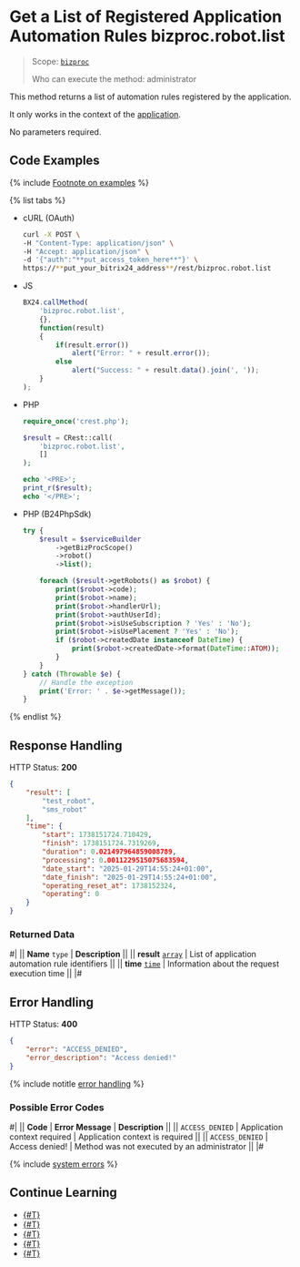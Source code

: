 # Get a List of Registered Application Automation Rules bizproc.robot.list

> Scope: [`bizproc`](../../scopes/permissions.md)
>
> Who can execute the method: administrator

This method returns a list of automation rules registered by the application.

It only works in the context of the [application](../../app-installation/index.md).

No parameters required.

## Code Examples

{% include [Footnote on examples](../../../_includes/examples.md) %}

{% list tabs %}

- cURL (OAuth)

    ```bash
    curl -X POST \
    -H "Content-Type: application/json" \
    -H "Accept: application/json" \
    -d '{"auth":"**put_access_token_here**"}' \
    https://**put_your_bitrix24_address**/rest/bizproc.robot.list
    ```

- JS

    ```js
    BX24.callMethod(
        'bizproc.robot.list',
        {},
        function(result)
        {
            if(result.error())
                alert("Error: " + result.error());
            else
                alert("Success: " + result.data().join(', '));
        }
    );
    ```

- PHP

    ```php
    require_once('crest.php');

    $result = CRest::call(
        'bizproc.robot.list',
        []
    );

    echo '<PRE>';
    print_r($result);
    echo '</PRE>';
    ```

- PHP (B24PhpSdk)

    ```php
    try {
        $result = $serviceBuilder
            ->getBizProcScope()
            ->robot()
            ->list();

        foreach ($result->getRobots() as $robot) {
            print($robot->code);
            print($robot->name);
            print($robot->handlerUrl);
            print($robot->authUserId);
            print($robot->isUseSubscription ? 'Yes' : 'No');
            print($robot->isUsePlacement ? 'Yes' : 'No');
            if ($robot->createdDate instanceof DateTime) {
                print($robot->createdDate->format(DateTime::ATOM));
            }
        }
    } catch (Throwable $e) {
        // Handle the exception
        print('Error: ' . $e->getMessage());
    }
    ```

{% endlist %}

## Response Handling

HTTP Status: **200**

```json
{
    "result": [
        "test_robot",
        "sms_robot"
    ],
    "time": {
        "start": 1738151724.710429,
        "finish": 1738151724.7319269,
        "duration": 0.021497964859008789,
        "processing": 0.0011229515075683594,
        "date_start": "2025-01-29T14:55:24+01:00",
        "date_finish": "2025-01-29T14:55:24+01:00",
        "operating_reset_at": 1738152324,
        "operating": 0
    }
}
```

### Returned Data

#|
|| **Name**
`type` | **Description** ||
|| **result**
[`array`](../../data-types.md) | List of application automation rule identifiers ||
|| **time**
[`time`](../../data-types.md) | Information about the request execution time ||
|#

## Error Handling

HTTP Status: **400**

```json
{
    "error": "ACCESS_DENIED",
    "error_description": "Access denied!"
}
```

{% include notitle [error handling](../../../_includes/error-info.md) %}

### Possible Error Codes

#|
|| **Code** | **Error Message** | **Description** ||
|| `ACCESS_DENIED` | Application context required | Application context is required ||
|| `ACCESS_DENIED` | Access denied! | Method was not executed by an administrator ||
|#

{% include [system errors](../../../_includes/system-errors.md) %}

## Continue Learning 

- [{#T}](./index.md)
- [{#T}](./bizproc-robot-add.md)
- [{#T}](./bizproc-robot-update.md)
- [{#T}](./bizproc-robot-delete.md)
- [{#T}](./bizproc-event-send.md)
